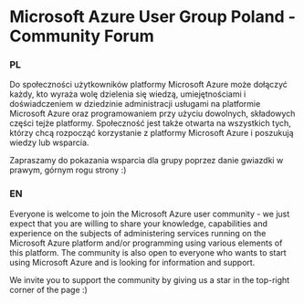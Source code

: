 # Microsoft Azure User Group Poland - Community Forum

### PL
Do społeczności użytkowników platformy Microsoft Azure może dołączyć każdy, kto wyraża wolę dzielenia się wiedzą, umiejętnościami i doświadczeniem w dziedzinie administracji usługami na platformie Microsoft Azure oraz programowaniem przy użyciu dowolnych, składowych części tejże platformy. Społeczność jest także otwarta na wszystkich tych, którzy chcą rozpocząć korzystanie z platformy Microsoft Azure i poszukują wiedzy lub wsparcia.

Zapraszamy do pokazania wsparcia dla grupy poprzez danie gwiazdki w prawym, górnym rogu strony :)

### EN
Everyone is welcome to join the Microsoft Azure user community - we just expect that you are willing to share your knowledge, capabilities and experience on the subjects of administering services running on the Microsoft Azure platform and/or programming using various elements of this platform. The community is also open to everyone who wants to start using Microsoft Azure and is looking for information and support.

We invite you to support the community by giving us a star in the top-right corner of the page :)
